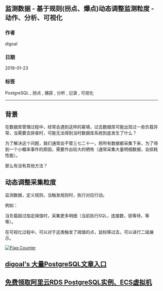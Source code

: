 ## 监测数据 - 基于规则(拐点、爆点)动态调整监测粒度 - 动作、分析、可视化  
                                
### 作者                                
digoal                                
                                
### 日期                                
2019-01-23                                
                                
### 标签                                
PostgreSQL , 拐点 , 捕获 , 分析 , 记录 , 可视化  
                            
----                          
                            
## 背景        
在数据库管理过程中，经常会遇到这样的窘境，过去数据库可能出现过一些负载异常，当需要去排查时，可能无法得到当时数据库系统到底发生了什么？  
  
为了解决这个问题，我们通常会不管三七二十一，把所有数据都采集下来，为了得到一个小概率事件的原因，需要作出较大的牺牲（通常采集大量明细数据，会损耗性能）。  
  
那么有没有其他方法？  
  
## 动态调整采集粒度  
  
监测数据，定义规则，当触发规则时，执行对应行动。  
  
例如：  
  
当负载超过指定阈值时，采集更多明细（当前执行SQL，连接数，锁等待，等等）。  
  
在可视化过程中，可以对于这类触发了阈值的点，鼠标移过去，可以进行二级展示。   
  
  
<a rel="nofollow" href="http://info.flagcounter.com/h9V1"  ><img src="http://s03.flagcounter.com/count/h9V1/bg_FFFFFF/txt_000000/border_CCCCCC/columns_2/maxflags_12/viewers_0/labels_0/pageviews_0/flags_0/"  alt="Flag Counter"  border="0"  ></a>  
  
  
## [digoal's 大量PostgreSQL文章入口](https://github.com/digoal/blog/blob/master/README.md "22709685feb7cab07d30f30387f0a9ae")
  
  
## [免费领取阿里云RDS PostgreSQL实例、ECS虚拟机](https://free.aliyun.com/ "57258f76c37864c6e6d23383d05714ea")
  
